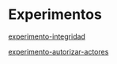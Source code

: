 # Experimentos
[experimento-integridad](experimento-integridad)

[experimento-autorizar-actores](experimento-autorizar-actores)
